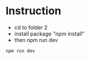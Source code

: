 <h1>Instruction</h1>

- cd to folder 2
- install package "npm install"
- then npm run dev

```bash
npm run dev
```